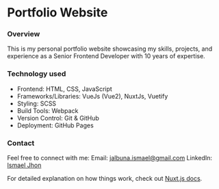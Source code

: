 # Portfolio Website

### Overview

This is my personal portfolio website showcasing my skills, projects, and experience as a Senior Frontend Developer with 10 years of expertise.

### Technology used
- Frontend: HTML, CSS, JavaScript
- Frameworks/Libraries: VueJs (Vue2), NuxtJs, Vuetify
- Styling: SCSS
- Build Tools: Webpack
- Version Control: Git & GitHub
- Deployment: GitHub Pages

### Contact
Feel free to connect with me:
Email: jalbuna.ismael@gmail.com
LinkedIn: [Ismael Jhon](linkedin.com/in/ismael-jhon-jr-jalbuna-57b62771/)

For detailed explanation on how things work, check out [Nuxt.js docs](https://nuxtjs.org).
